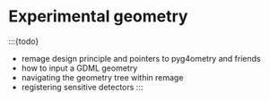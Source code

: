 # Experimental geometry

:::{todo}

- remage design principle and pointers to pyg4ometry and friends
- how to input a GDML geometry
- navigating the geometry tree within remage
- registering sensitive detectors
  :::
